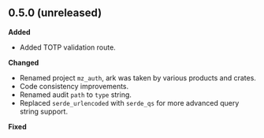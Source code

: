 ## 0.5.0 (unreleased)

**Added**

- Added TOTP validation route.

**Changed**

- Renamed project `mz_auth`, ark was taken by various products and crates.
- Code consistency improvements.
- Renamed audit `path` to `type` string.
- Replaced `serde_urlencoded` with `serde_qs` for more advanced query string support.

**Fixed**

